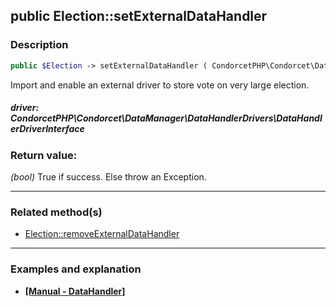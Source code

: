 ## public Election::setExternalDataHandler

### Description    

```php
public $Election -> setExternalDataHandler ( CondorcetPHP\Condorcet\DataManager\DataHandlerDrivers\DataHandlerDriverInterface driver ) : bool
```

Import and enable an external driver to store vote on very large election.    


##### **driver:** *CondorcetPHP\Condorcet\DataManager\DataHandlerDrivers\DataHandlerDriverInterface*   
    



### Return value:   

*(bool)* True if success. Else throw an Exception.


---------------------------------------

### Related method(s)      

* [Election::removeExternalDataHandler](../Election%20Class/public%20Election--removeExternalDataHandler.md)    

---------------------------------------

### Examples and explanation

* **[[Manual - DataHandler]](https://github.com/julien-boudry/Condorcet/blob/master/examples/specifics_examples/use_large_election_external_database_drivers.php)**    
